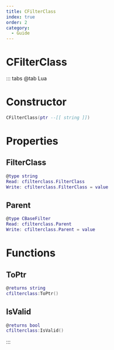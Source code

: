 ```yaml
---
title: CFilterClass
index: true
order: 2
category:
  - Guide
---
```


# CFilterClass

::: tabs
@tab Lua
# Constructor
```lua
CFilterClass(ptr --[[ string ]])
```
# Properties
## FilterClass 
```lua
@type string
Read: cfilterclass.FilterClass
Write: cfilterclass.FilterClass = value
```
## Parent 
```lua
@type CBaseFilter
Read: cfilterclass.Parent
Write: cfilterclass.Parent = value
```
# Functions
## ToPtr
```lua
@returns string
cfilterclass:ToPtr()
```
## IsValid
```lua
@returns bool
cfilterclass:IsValid()
```

:::
